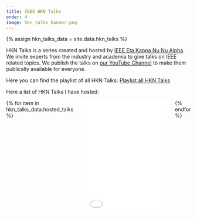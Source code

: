 ```yaml
---
title: IEEE HKN Talks
order: 4
image: hkn_talks_banner.png
---
```

{% assign hkn_talks_data = site.data.hkn_talks %}
<p>HKN Talks is a series created and hosted by <a href="https://hknuned.org/" target="_blank">IEEE Eta Kappa Nu Nu Alpha</a>. We invite experts from the industry and academia to give talks on IEEE related topics. We publish the talks on <a href="{{ hkn_talks_data.channel_link }}" target="_blank">our YouTube Channel</a> to make them publically available for everyone.</p>

<p>Here you can find the playlist of all HKN Talks: <a href="{{ hkn_talks_data.hkn_talks_playlist_link }}" target="_blank">Playlist all HKN Talks </a></p>

<!-- Here the iFrame API for later improvements https://developers.google.com/youtube/iframe_api_reference?hl=de -->
<p>Here a list of HKN Talks I have hosted:</p>
<div class="columns is-multiline">
    {% for item in hkn_talks_data.hosted_talks %}
    <div class="column is-half">
        <iframe width="560" height="315" src="{{ item.link }}" title="YouTube video player" frameborder="0" allow="accelerometer; autoplay; clipboard-write; encrypted-media; gyroscope; picture-in-picture; web-share" referrerpolicy="strict-origin-when-cross-origin" allowfullscreen></iframe>
    </div>
    {% endfor %}
</div>
